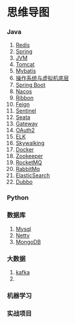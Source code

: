 # 思维导图
### Java
1. [Redis]()
2. [Spring]()
3. [JVM]()
4. [Tomcat]()
5. [Mybatis]()
6. [操作系统与虚拟机底层]()
7. [Spring Boot]()
8. [Nacos]()
9. [Ribbon]()
10. [Feign]()
11. [Sentinel]()
12. [Seata]()
13. [Gateway]()
14. [OAuth2]()
15. [ELK]()
16. [Skywalking]()
17. [Docker]()
18. [Zookeeper]()
19. [RocketMQ]()
20. [RabbitMq]()
21. [ElasticSearch]()
22. [Dubbo]()



### Python

### 数据库
1. [Mysql](https://github.com/Lv-0/Note/blob/main/Mysql.md)
2. [Netty]()
3. [MongoDB]()

### 大数据
1. [kafka]()
2. 

### 机器学习

### 实战项目
